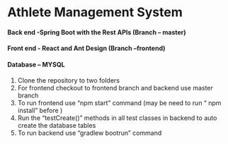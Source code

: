 # Athlete Management System


####	Back end -Spring Boot with the Rest APIs (Branch – master)
####	Front end - React and Ant Design (Branch –frontend)
####	Database – MYSQL

1.	Clone the repository to two folders 
2.	For frontend checkout to frontend branch and backend use master branch
3.	To run frontend use “npm start” command (may be need to run “ npm install” before )
4.	Run the “testCreate()” methods in all test classes in backend  to auto create the database tables
5.	To run backend use “gradlew bootrun” command



